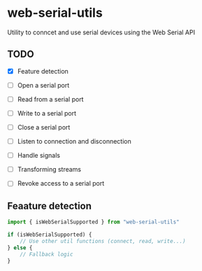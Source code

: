 # web-serial-utils

Utility to conncet and use serial devices using the Web Serial API

## TODO

- [x] Feature detection
- [ ] Open a serial port
- [ ] Read from a serial port
- [ ] Write to a serial port
- [ ] Close a serial port
- [ ] Listen to connection and disconnection
- [ ] Handle signals
- [ ] Transforming streams
- [ ] Revoke access to a serial port


## Feaature detection

```typescript
import { isWebSerialSupported } from "web-serial-utils"

if (isWebSerialSupported) {
    // Use other util functions (connect, read, write...)
} else {
    // Fallback logic
}
```
